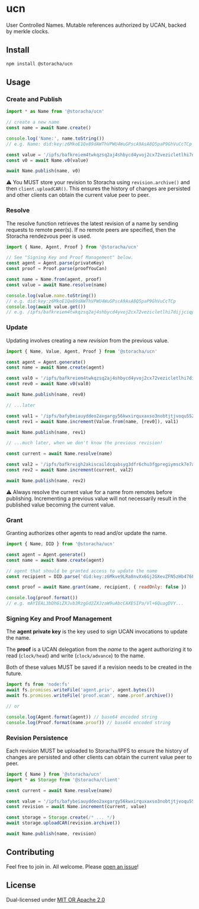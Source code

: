 # ucn

User Controlled Names. Mutable references authorized by UCAN, backed by merkle
clocks.

## Install 

```sh
npm install @storacha/ucn
```

## Usage

### Create and Publish

```js
import * as Name from '@storacha/ucn'

// create a new name
const name = await Name.create()

console.log('Name:', name.toString())
// e.g. Name: did:key:z6MkoE1Qx89dAWThVPWU4WuGPscA9AsA8Q5paP9GhVuCcTCp

const value = '/ipfs/bafkreiem4twkqzsq2aj4shbycd4yvoj2cx72vezicletlhi7dijjciqpui'
const v0 = await Name.v0(value)

await Name.publish(name, v0)
```

⚠️ You MUST store your revision to Storacha using `revision.archive()` and then
`client.uploadCAR()`. This ensures the history of changes are persisted and
other clients can obtain the current value peer to peer.

### Resolve

The resolve function retrieves the latest revision of a name by sending 
requests to remote peer(s). If no remote peers are specified, then the Storacha
rendezvous peer is used.

```js
import { Name, Agent, Proof } from '@storacha/ucn'

// See "Signing Key and Proof Management" below.
const agent = Agent.parse(privateKey)
const proof = Proof.parse(proofYouCan)

const name = Name.from(agent, proof)
const value = await Name.resolve(name)

console.log(value.name.toString())
// e.g. did:key:z6MkoE1Qx89dAWThVPWU4WuGPscA9AsA8Q5paP9GhVuCcTCp
console.log(await value.get())
// e.g. /ipfs/bafkreiem4twkqzsq2aj4shbycd4yvoj2cx72vezicletlhi7dijjciqpui
```

### Update

Updating involves creating a new _revision_ from the previous value.

```js
import { Name, Value, Agent, Proof } from '@storacha/ucn'

const agent = Agent.generate()
const name = await Name.create(agent)

const val0 = '/ipfs/bafkreiem4twkqzsq2aj4shbycd4yvoj2cx72vezicletlhi7dijjciqpui'
const rev0 = await Name.v0(val0)

await Name.publish(name, rev0)

// ...later

const val1 = '/ipfs/bafybeiauyddeo2axgargy56kwxirquxaxso3nobtjtjvoqu552oqciudrm'
const rev1 = await Name.increment(Value.from(name, [rev0]), val1)

await Name.publish(name, rev1)

// ...much later, when we don't know the previous revision!

const current = await Name.resolve(name)

const val2 = '/ipfs/bafkreigh2akiscaildcqabsyg3dfr6chu3fgpregiymsck7e7aqa4s52zy'
const rev2 = await Name.increment(current, val2)

await Name.publish(name, rev2)
```

⚠️ Always resolve the current value for a name from remotes before publishing.
Incrementing a previous value will not necessarily result in the published value
becoming the current value.

### Grant

Granting authorizes other agents to read and/or update the name. 

```js
import { Name, DID } from '@storacha/ucn'

const agent = Agent.generate()
const name = await Name.create(agent)

// agent that should be granted access to update the name
const recipient = DID.parse('did:key:z6Mkve9LRa8nvXx6Gj2GXevZFN5zHb476FZLS7o1q7fJThFV')

const proof = await Name.grant(name, recipient, { readOnly: false })

console.log(proof.format())
// e.g. mAYIEAL3bDhGiZXJvb3RzgGd2ZXJzaW9uAbcCAXESIPa/Vl+6QuagDVY...
```

### Signing Key and Proof Management

The **agent private key** is the key used to sign UCAN invocations to update the
name.

The **proof** is a UCAN delegation from the _name_ to the agent authorizing it
to read (`clock/head`) and write (`clock/advance`) to the name.

Both of these values MUST be saved if a revision needs to be created in the
future.

```js
import fs from 'node:fs'
await fs.promises.writeFile('agent.priv', agent.bytes())
await fs.promises.writeFile('proof.ucan', name.proof.archive())

// or

console.log(Agent.format(agent)) // base64 encoded string
console.log(Proof.format(name.proof)) // base64 encoded string
```

### Revision Persistence

Each revision MUST be uploaded to Storacha/IPFS to ensure the history of 
changes are persisted and other clients can obtain the current value peer to
peer.

```js
import { Name } from '@storacha/ucn'
import * as Storage from '@storacha/client'

const current = await Name.resolve(name)

const value = '/ipfs/bafybeiauyddeo2axgargy56kwxirquxaxso3nobtjtjvoqu552oqciudrm'
const revision = await Name.increment(current, value)

const storage = Storage.create(/* ... */)
await storage.uploadCAR(revision.archive())

await Name.publish(name, revision)
```

## Contributing

Feel free to join in. All welcome. Please [open an issue](https://github.com/storacha/upload-service/issues)!

## License

Dual-licensed under [MIT OR Apache 2.0](https://github.com/storacha/upload-service/blob/main/license.md)

